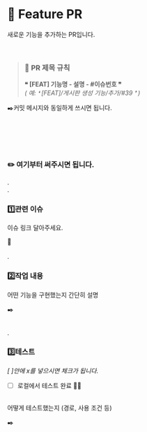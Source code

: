 # 📌 Feature PR

새로운 기능을 추가하는 PR입니다. 

</br>

> ### 📝 PR 제목 규칙
> **❝ [FEAT] 기능명 - 설명 - #이슈번호 ❞**
</br>*( 예: ❛ [FEAT]/게시판 생성 기능/추가/#39 ❜ )* 

✒️커밋 메시지와 동일하게 쓰시면 됩니다.

</br></br>
---

### ✏️ 여기부터 써주시면 됩니다.
.
</br>.

### 1️⃣관련 이슈
이슈 링크 달아주세요. 

🔗
</br></br>
.
### 2️⃣작업 내용
어떤 기능을 구현했는지 간단히 설명

✒️
</br></br>

.
### 3️⃣테스트
*[ ]안에 x를 넣으시면 체크가 됩니다.*
- [ ] 로컬에서 테스트 완료 🧪🫧

</br>어떻게 테스트했는지 (경로, 사용 조건 등)

✒️
</br></br>



